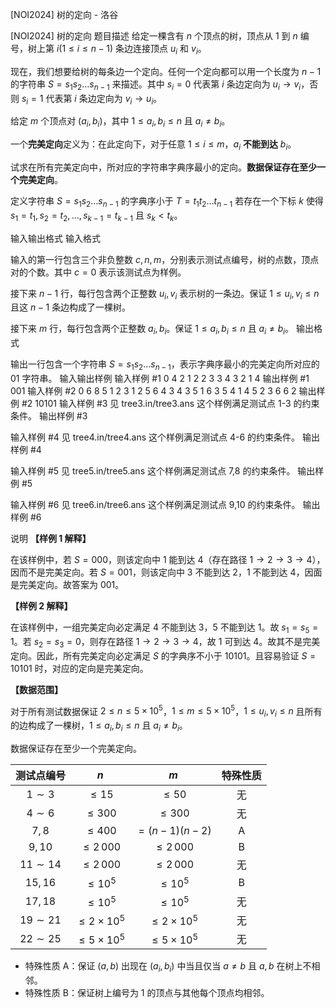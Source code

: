 



[NOI2024] 树的定向 - 洛谷














[NOI2024] 树的定向
题目描述
给定一棵含有 $n$ 个顶点的树，顶点从 $1$ 到 $n$ 编号，树上第 $i(1\leq i\leq n-1)$ 条边连接顶点 $u_i$ 和 $v_i$。

现在，我们想要给树的每条边一个定向。任何一个定向都可以用一个长度为 $n-1$ 的字符串 $S=s_1s_2\ldots s_{n-1}$ 来描述。其中 $s_i=0$ 代表第 $i$ 条边定向为 $u_i \to v_i$，否则 $s_i=1$ 代表第 $i$ 条边定向为 $v_i\to u_i$。

给定 $m$ 个顶点对 $(a_i,b_i)$，其中 $1\leq a_i,b_i \leq n$ 且 $a_i\neq b_i$。

一个**完美定向**定义为：在此定向下，对于任意 $1\leq i\leq m$，$a_i$ ****不能到达**** $b_i$。

试求在所有完美定向中，所对应的字符串字典序最小的定向。**数据保证存在至少一个完美定向**。

定义字符串 $S=s_1s_2\ldots s_{n-1}$ 的字典序小于 $T=t_1t_2\ldots t_{n-1}$ 若存在一个下标 $k$ 使得 $s_1=t_1, s_2=t_2, \ldots, s_{k-1}=t_{k-1}$ 且 $s_k < t_k$。

输入输出格式
输入格式

输入的第一行包含三个非负整数 $c,n,m$，分别表示测试点编号，树的点数，顶点对的个数。其中 $c=0$ 表示该测试点为样例。

接下来 $n-1$ 行，每行包含两个正整数 $u_i,v_i$ 表示树的一条边。保证 $1\leq u_i,v_i\leq n$ 且这 $n-1$ 条边构成了一棵树。

接下来 $m$ 行，每行包含两个正整数 $a_i,b_i$。保证 $1\leq a_i,b_i \leq n$ 且 $a_i\neq b_i$。
输出格式

输出一行包含一个字符串 $S=s_1s_2\ldots s_{n-1}$，表示字典序最小的完美定向所对应的 $01$ 字符串。
输入输出样例
输入样例 #1
0 4 2
1 2
2 3
3 4
3 2
1 4
输出样例 #1
001
输入样例 #2
0 6 8
5 1
2 3
1 2
5 6
4 3
4 3
5 1
6 3
5 4
1 4
5 2
3 6
6 2
输出样例 #2
10101
输入样例 #3
见 tree3.in/tree3.ans
这个样例满足测试点 1-3 的约束条件。
输出样例 #3

输入样例 #4
见 tree4.in/tree4.ans
这个样例满足测试点 4-6 的约束条件。
输出样例 #4

输入样例 #5
见 tree5.in/tree5.ans
这个样例满足测试点 7,8 的约束条件。
输出样例 #5

输入样例 #6
见 tree6.in/tree6.ans
这个样例满足测试点 9,10 的约束条件。
输出样例 #6

说明
**【样例 1 解释】**

在该样例中，若 $S=000$，则该定向中 $1$ 能到达 $4$（存在路径 $1\to 2\to 3\to 4$），因而不是完美定向。若 $S=001$，则该定向中 $3$ 不能到达 $2$，$1$ 不能到达 $4$，因面是完美定向。故答案为 $001$。

**【样例 2 解释】**

在该样例中，一组完美定向必定满足 $4$ 不能到达 $3$，$5$ 不能到达 $1$。故 $s_1=s_5=1$。若 $s_2=s_3=0$，则存在路径 $1\to 2\to 3\to 4$，故 $1$ 可到达 $4$。故其不是完美定向。因此，所有完美定向必定满足 $S$ 的字典序不小于 $10101$。且容易验证 $S=10101$ 时，对应的定向是完美定向。

**【数据范围】**

对于所有测试数据保证 $2\leq n\leq 5\times 10^5$，$1\leq m\leq 5\times 10^5$，$1\leq u_i,v_i\leq n$ 且所有的边构成了一棵树，$1\leq a_i,b_i \leq n$ 且 $a_i\neq b_i$。

数据保证存在至少一个完美定向。

| 测试点编号 | $n$ | $m$ | 特殊性质 |
| :----------: | :----------: | :----------: | :----------: |
| $1\sim 3$ | $\leq 15$ | $\leq 50$ | 无 |
| $4\sim 6$ | $\leq 300$ | $\leq 300$ | 无 |
| $7,8$ | $\leq 400$ | $=(n-1)(n-2)$ | A |
| $9,10$ | $\leq 2\,000$ | $\leq 2\,000$ | B |
| $11\sim 14$ | $\leq 2\,000$ | $\leq 2\,000$ | 无 |
| $15,16$ | $\leq 10^5$ | $\leq 10^5$ | B |
| $17,18$ | $\leq 10^5$ | $\leq 10^5$ | 无 |
| $19\sim 21$ | $\leq 2\times 10^5$ | $\leq 2\times 10^5$ | 无 |
| $22\sim 25$ | $\leq 5\times 10^5$ | $\leq 5\times 10^5$ | 无 |

- 特殊性质 A：保证 $(a,b)$ 出现在 $(a_i,b_i)$ 中当且仅当 $a\neq b$ 且 $a,b$ 在树上不相邻。
- 特殊性质 B：保证树上编号为 $1$ 的顶点与其他每个顶点均相邻。






